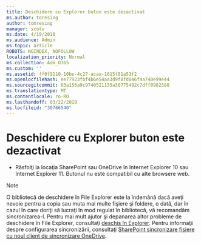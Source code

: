 ```yaml
---
title: Deschidere cu Explorer buton este dezactivat
ms.author: toresing
author: tomresing
manager: scotv
ms.date: 4/19/2018
ms.audience: Admin
ms.topic: article
ROBOTS: NOINDEX, NOFOLLOW
localization_priority: Normal
ms.collection: Adm_O365
ms.custom: ''
ms.assetid: ff0f9110-10be-4c27-acaa-1615f81a53f2
ms.openlocfilehash: ee77923fbf4b6e54aa3d9f8fd046f4a740e99e44
ms.sourcegitcommit: 03a156a9c9740521155a30775492c7dff0982588
ms.translationtype: MT
ms.contentlocale: ro-RO
ms.lasthandoff: 03/22/2019
ms.locfileid: "30766540"
---
```

# <a name="the-open-with-explorer-button-is-disabled"></a>Deschidere cu Explorer buton este dezactivat

- Răsfoiţi la locaţia SharePoint sau OneDrive în Internet Explorer 10 sau Internet Explorer 11. Butonul nu este compatibil cu alte browsere web.
    
> [!NOTE]
> O bibliotecă de deschidere în File Explorer este la îndemână dacă aveţi nevoie pentru a copia sau muta mai multe fişiere şi foldere, o dată, dar în cazul în care doriţi să lucraţi în mod regulat în bibliotecă, vă recomandăm sincronizarea-l. Pentru mai mult ajutor şi depanarea altor probleme de deschidere în File Explorer, consultaţi [deschis în Explorer](https://go.microsoft.com/fwlink/?linkid=871665). Pentru informaţii despre configurarea sincronizării, consultaţi [SharePoint sincronizare fişiere cu noul client de sincronizare OneDrive](https://go.microsoft.com/fwlink/?linkid=871666). 
  

